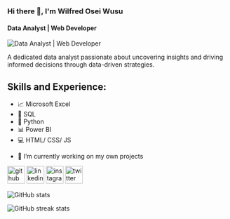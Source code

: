 ### Hi there 👋, I'm Wilfred Osei Wusu
#### Data Analyst | Web Developer
![Data Analyst | Web Developer](https://media.licdn.com/dms/image/D5616AQEqinDGucYT9g/profile-displaybackgroundimage-shrink_350_1400/0/1711639646973?e=1717027200&v=beta&t=78bc_ZQXCtS7WySwvg7O2l4sAYdyZzQZ9CF2bc-MkkI)

A dedicated data analyst passionate about uncovering insights and driving informed decisions through data-driven strategies. 

## Skills and Experience:
* 📈 Microsoft Excel
* 📅 SQL
* 🐍 Python
* 📊 Power BI
* 💻 HTML/ CSS/ JS

- 🔭 I’m currently working on my own projects 


[<img src='https://cdn.jsdelivr.net/npm/simple-icons@3.0.1/icons/github.svg' alt='github' height='40'>](https://github.com/Willeyno)  [<img src='https://cdn.jsdelivr.net/npm/simple-icons@3.0.1/icons/linkedin.svg' alt='linkedin' height='40'>](https://www.linkedin.com/in/wow01/)  [<img src='https://cdn.jsdelivr.net/npm/simple-icons@3.0.1/icons/instagram.svg' alt='instagram' height='40'>](https://www.instagram.com/@oseiyaw87/)  [<img src='https://cdn.jsdelivr.net/npm/simple-icons@3.0.1/icons/twitter.svg' alt='twitter' height='40'>](https://twitter.com/@NanaOseiYaw87)  

![GitHub stats](https://github-readme-stats.vercel.app/api?username=Willeyno&show_icons=true)  

![GitHub streak stats](https://streak-stats.demolab.com/?user=Willeyno)  










